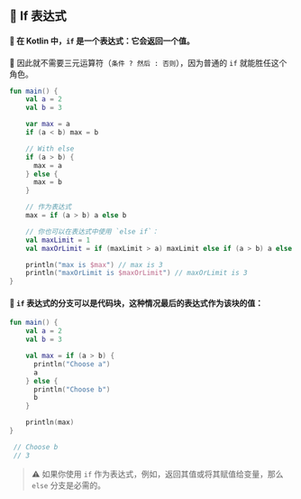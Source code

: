 ## 🔀 If 表达式

#### 🔄 在 Kotlin 中，`if` 是一个表达式：它会返回一个值。

🚫 因此就不需要三元运算符（`条件 ? 然后 : 否则`），因为普通的 `if` 就能胜任这个角色。

```kotlin
fun main() {
    val a = 2
    val b = 3

    var max = a
    if (a < b) max = b

    // With else
    if (a > b) {
      max = a
    } else {
      max = b
    }

    // 作为表达式
    max = if (a > b) a else b

    // 你也可以在表达式中使用 `else if`：
    val maxLimit = 1
    val maxOrLimit = if (maxLimit > a) maxLimit else if (a > b) a else b

    println("max is $max") // max is 3
    println("maxOrLimit is $maxOrLimit") // maxOrLimit is 3
}
```

#### 🧱 `if` 表达式的分支可以是代码块，这种情况最后的表达式作为该块的值：

```kotlin
fun main() {
    val a = 2
    val b = 3

    val max = if (a > b) {
      println("Choose a")
      a
    } else {
      println("Choose b")
      b
    }

    println(max)
}

 // Choose b
 // 3
```

> ⚠️ 如果你使用 `if` 作为表达式，例如，返回其值或将其赋值给变量，那么 `else` 分支是必需的。
